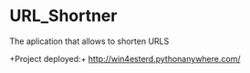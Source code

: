 # URL_Shortner
The aplication that allows to shorten URLS  

+Project deployed:+  http://win4esterd.pythonanywhere.com/
